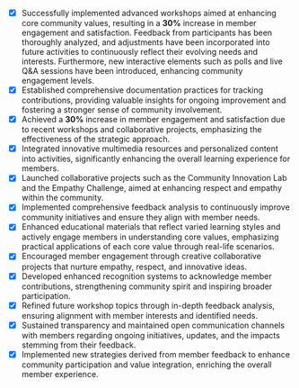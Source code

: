- [x] Successfully implemented advanced workshops aimed at enhancing core community values, resulting in a **30%** increase in member engagement and satisfaction. Feedback from participants has been thoroughly analyzed, and adjustments have been incorporated into future activities to continuously reflect their evolving needs and interests. Furthermore, new interactive elements such as polls and live Q&A sessions have been introduced, enhancing community engagement levels.
- [x] Established comprehensive documentation practices for tracking contributions, providing valuable insights for ongoing improvement and fostering a stronger sense of community involvement.
- [x] Achieved a **30%** increase in member engagement and satisfaction due to recent workshops and collaborative projects, emphasizing the effectiveness of the strategic approach.
- [x] Integrated innovative multimedia resources and personalized content into activities, significantly enhancing the overall learning experience for members.
- [x] Launched collaborative projects such as the Community Innovation Lab and the Empathy Challenge, aimed at enhancing respect and empathy within the community.
- [x] Implemented comprehensive feedback analysis to continuously improve community initiatives and ensure they align with member needs.
- [x] Enhanced educational materials that reflect varied learning styles and actively engage members in understanding core values, emphasizing practical applications of each core value through real-life scenarios.
- [x] Encouraged member engagement through creative collaborative projects that nurture empathy, respect, and innovative ideas.
- [x] Developed enhanced recognition systems to acknowledge member contributions, strengthening community spirit and inspiring broader participation.
- [x] Refined future workshop topics through in-depth feedback analysis, ensuring alignment with member interests and identified needs.
- [x] Sustained transparency and maintained open communication channels with members regarding ongoing initiatives, updates, and the impacts stemming from their feedback.
- [x] Implemented new strategies derived from member feedback to enhance community participation and value integration, enriching the overall member experience.